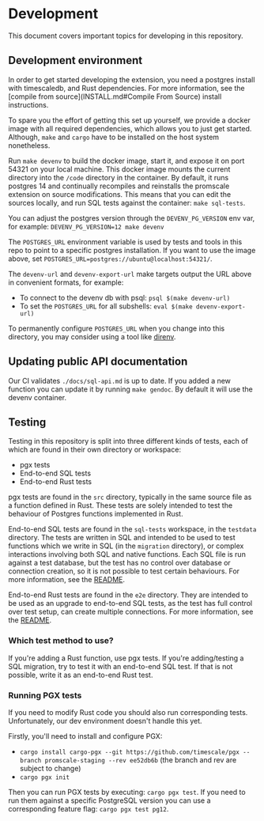 # Development

This document covers important topics for developing in this repository.

## Development environment

In order to get started developing the extension, you need a postgres install
with timescaledb, and Rust dependencies. For more information, see the
[compile from source](INSTALL.md#Compile From Source) install instructions.

To spare you the effort of getting this set up yourself, we provide a docker
image with all required dependencies, which allows you to just get started.
Although, `make` and `cargo` have to be installed on the host system nonetheless.

Run `make devenv` to build the docker image, start it, and expose it on port
54321 on your local machine. This docker image mounts the current directory
into the `/code` directory in the container. By default, it runs postgres 14
and continually recompiles and reinstalls the promscale extension on source
modifications. This means that you can edit the sources locally, and run SQL 
tests against the container: `make sql-tests`.

You can adjust the postgres version through the `DEVENV_PG_VERSION` env var,
for example: `DEVENV_PG_VERSION=12 make devenv`

The `POSTGRES_URL` environment variable is used by tests and tools in this repo
to point to a specific postgres installation. If you want to use the image
above, set `POSTGRES_URL=postgres://ubuntu@localhost:54321/`.

The `devenv-url` and `devenv-export-url` make targets output the URL above in
convenient formats, for example:

- To connect to the devenv db with psql: `psql $(make devenv-url)`
- To set the `POSTGRES_URL` for all subshells: `eval $(make devenv-export-url)`

To permanently configure `POSTGRES_URL` when you change into this directory,
you may consider using a tool like [direnv](https://direnv.net/).

## Updating public API documentation

Our CI validates `./docs/sql-api.md` is up to date. If you added a new function
you can update it by running `make gendoc`. By default it will use the devenv container.

## Testing

Testing in this repository is split into three different kinds of tests, each
of which are found in their own directory or workspace:

- pgx tests
- End-to-end SQL tests
- End-to-end Rust tests

pgx tests are found in the `src` directory, typically in the same source file
as a function defined in Rust. These tests are solely intended to test the
behaviour of Postgres functions implemented in Rust.

End-to-end SQL tests are found in the `sql-tests` workspace, in the `testdata`
directory. The tests are written in SQL and intended to be used to test
functions which we write in SQL (in the `migration` directory), or complex
interactions involving both SQL and native functions. Each SQL file  is run
against a test database, but the test has no control over database or
connection creation, so it is not possible to test certain behaviours. For more
information, see the [README](sql-tests/README.md).

End-to-end Rust tests are found in the `e2e` directory. They are intended to
be used as an upgrade to end-to-end SQL tests, as the test has full control
over test setup, can create multiple connections. For more information, see the
[README](e2e/README.md).

### Which test method to use?

If you're adding a Rust function, use pgx tests. If you're adding/testing a
SQL migration, try to test it with an end-to-end SQL test. If that is not
possible, write it as an end-to-end Rust test.


### Running PGX tests

If you need to modify Rust code you should also run corresponding tests.
Unfortunately, our dev environment doesn't handle this yet.

Firstly, you'll need to install and configure PGX:
- `cargo install cargo-pgx --git https://github.com/timescale/pgx --branch promscale-staging --rev ee52db6b` (the branch and rev are subject to change)
- `cargo pgx init`

Then you can run PGX tests by executing: `cargo pgx test`. If you need to run
them against a specific PostgreSQL version you can use a corresponding feature 
flag: `cargo pgx test pg12`.